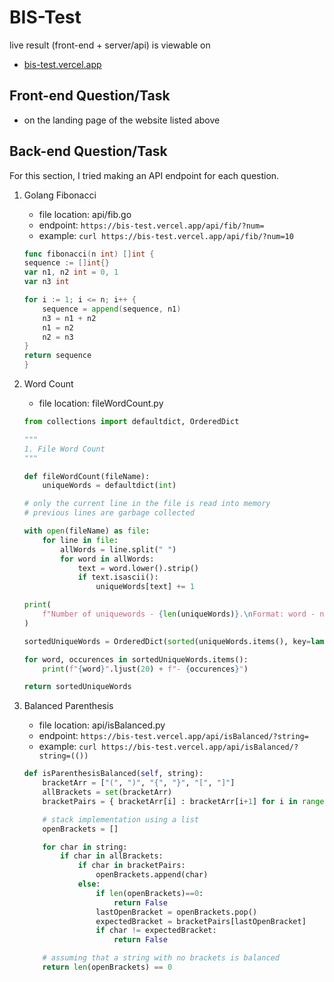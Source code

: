 # BIS-Test

live result (front-end + server/api) is viewable on

- [bis-test.vercel.app](https://bis-test.vercel.app)

## Front-end Question/Task

- on the landing page of the website listed above

## Back-end Question/Task

For this section, I tried making an API endpoint for each question.

1. Golang Fibonacci

   - file location: api/fib.go
   - endpoint: `https://bis-test.vercel.app/api/fib/?num=`
   - example: `curl https://bis-test.vercel.app/api/fib/?num=10`

    ```go
    func fibonacci(n int) []int {
    sequence := []int{}
    var n1, n2 int = 0, 1
    var n3 int

    for i := 1; i <= n; i++ {
        sequence = append(sequence, n1)
        n3 = n1 + n2
        n1 = n2
        n2 = n3
    }
    return sequence
    }
    ```

2. Word Count

   - file location: fileWordCount.py

    ```py
    from collections import defaultdict, OrderedDict

    """
    1. File Word Count
    """

    def fileWordCount(fileName):
        uniqueWords = defaultdict(int)
    
    # only the current line in the file is read into memory
    # previous lines are garbage collected

    with open(fileName) as file:
        for line in file:
            allWords = line.split(" ")
            for word in allWords:
                text = word.lower().strip()
                if text.isascii():
                    uniqueWords[text] += 1

    print(
        f"Number of uniquewords - {len(uniqueWords)}.\nFormat: word - number of occurences in file."
    )

    sortedUniqueWords = OrderedDict(sorted(uniqueWords.items(), key=lambda item: item[1], reverse=True))

    for word, occurences in sortedUniqueWords.items():
        print(f"{word}".ljust(20) + f"- {occurences}")

    return sortedUniqueWords
    ```

3. Balanced Parenthesis

   - file location: api/isBalanced.py
   - endpoint: `https://bis-test.vercel.app/api/isBalanced/?string=`
   - example: `curl https://bis-test.vercel.app/api/isBalanced/?string=(())`

    ```py
    def isParenthesisBalanced(self, string):
        bracketArr = ["(", ")", "{", "}", "[", "]"]
        allBrackets = set(bracketArr)
        bracketPairs = { bracketArr[i] : bracketArr[i+1] for i in range(0, len(bracketArr)-1,2)}

        # stack implementation using a list
        openBrackets = []

        for char in string:
            if char in allBrackets:
                if char in bracketPairs:
                    openBrackets.append(char)
                else:
                    if len(openBrackets)==0:
                        return False
                    lastOpenBracket = openBrackets.pop()
                    expectedBracket = bracketPairs[lastOpenBracket]
                    if char != expectedBracket:
                        return False

        # assuming that a string with no brackets is balanced
        return len(openBrackets) == 0
    ```
